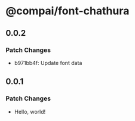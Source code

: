 # @compai/font-chathura

## 0.0.2

### Patch Changes

- b971bb4f: Update font data

## 0.0.1

### Patch Changes

- Hello, world!
